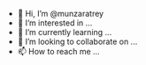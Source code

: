 - 👋 Hi, I’m @munzaratrey
- 👀 I’m interested in ...
- 🌱 I’m currently learning ...
- 💞️ I’m looking to collaborate on ...
- 📫 How to reach me ...

<!---
munzaratrey/munzaratrey is a ✨ special ✨ repository because its `README.md` (this file) appears on your GitHub profile.
You can click the Preview link to take a look at your changes.
--->
